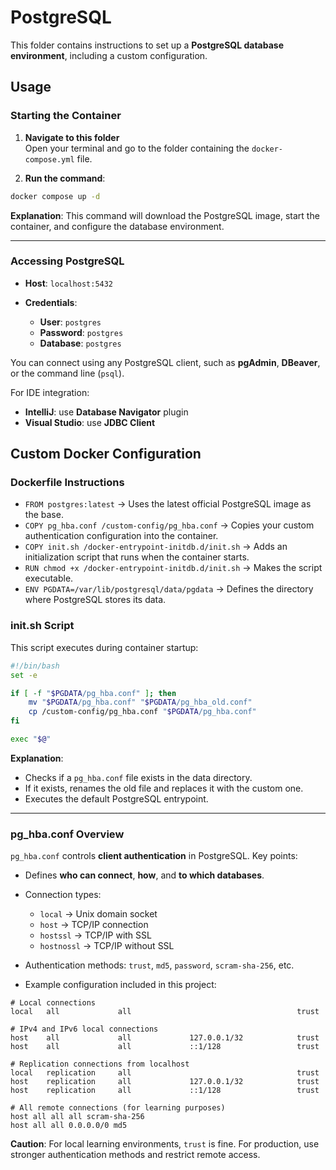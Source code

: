 # PostgreSQL

This folder contains instructions to set up a **PostgreSQL database environment**, including a custom configuration.

## Usage

### Starting the Container

1. **Navigate to this folder**  
   Open your terminal and go to the folder containing the `docker-compose.yml` file.

2. **Run the command**:

```bash
docker compose up -d
  ```

**Explanation**: This command will download the PostgreSQL image, start the container, and configure the database environment.

---

### Accessing PostgreSQL

* **Host**: `localhost:5432`
* **Credentials**:

  * **User**: `postgres`
  * **Password**: `postgres`
  * **Database**: `postgres`

You can connect using any PostgreSQL client, such as **pgAdmin**, **DBeaver**, or the command line (`psql`).

For IDE integration:

* **IntelliJ**: use **Database Navigator** plugin
* **Visual Studio**: use **JDBC Client**

## Custom Docker Configuration

### Dockerfile Instructions

* `FROM postgres:latest` → Uses the latest official PostgreSQL image as the base.
* `COPY pg_hba.conf /custom-config/pg_hba.conf` → Copies your custom authentication configuration into the container.
* `COPY init.sh /docker-entrypoint-initdb.d/init.sh` → Adds an initialization script that runs when the container starts.
* `RUN chmod +x /docker-entrypoint-initdb.d/init.sh` → Makes the script executable.
* `ENV PGDATA=/var/lib/postgresql/data/pgdata` → Defines the directory where PostgreSQL stores its data.

### init.sh Script

This script executes during container startup:

```bash
#!/bin/bash
set -e

if [ -f "$PGDATA/pg_hba.conf" ]; then
    mv "$PGDATA/pg_hba.conf" "$PGDATA/pg_hba_old.conf"
    cp /custom-config/pg_hba.conf "$PGDATA/pg_hba.conf"
fi

exec "$@"
```

**Explanation**:

* Checks if a `pg_hba.conf` file exists in the data directory.
* If it exists, renames the old file and replaces it with the custom one.
* Executes the default PostgreSQL entrypoint.

---

### pg\_hba.conf Overview

`pg_hba.conf` controls **client authentication** in PostgreSQL. Key points:

* Defines **who can connect**, **how**, and **to which databases**.
* Connection types:

  * `local` → Unix domain socket
  * `host` → TCP/IP connection
  * `hostssl` → TCP/IP with SSL
  * `hostnossl` → TCP/IP without SSL
* Authentication methods: `trust`, `md5`, `password`, `scram-sha-256`, etc.
* Example configuration included in this project:

```text
# Local connections
local   all             all                                     trust

# IPv4 and IPv6 local connections
host    all             all             127.0.0.1/32            trust
host    all             all             ::1/128                 trust

# Replication connections from localhost
local   replication     all                                     trust
host    replication     all             127.0.0.1/32            trust
host    replication     all             ::1/128                 trust

# All remote connections (for learning purposes)
host all all all scram-sha-256
host all all 0.0.0.0/0 md5
```

**Caution**: For local learning environments, `trust` is fine.
For production, use stronger authentication methods and restrict remote access.
